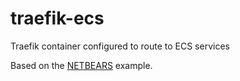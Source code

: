 # traefik-ecs

Traefik container configured to route to ECS services

Based on the [NETBEARS](https://github.com/netbears/traefik-cluster-ecs) example.
